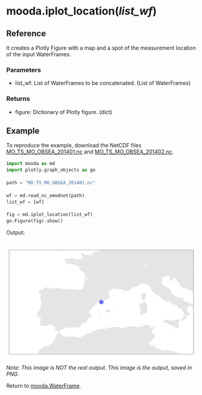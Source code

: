 # mooda.iplot_location(*list_wf*)

## Reference

It creates a Plotly Figure with a map and a spot of the measurement location of the input WaterFrames.

### Parameters

* list_wf: List of WaterFrames to be concatenated. (List of WaterFrames)

### Returns

* figure: Dictionary of Plotly figure. (dict)

## Example

To reproduce the example, download the NetCDF files [MO_TS_MO_OBSEA_201401.nc](http://data.emso.eu/files/emso/obsea/mo/ts/MO_TS_MO_OBSEA_201401.nc) and [MO_TS_MO_OBSEA_201402.nc](http://data.emso.eu/files/emso/obsea/mo/ts/MO_TS_MO_OBSEA_201402.nc).

```python
import mooda as md
import plotly.graph_objects as go

path = "MO_TS_MO_OBSEA_201401.nc"

wf = md.read_nc_emodnet(path)
list_wf = [wf]

fig = md.iplot_location(list_wf)
go.Figure(fig).show()
```

Output:

![iPlot location example][iplot-location]
*Note: This image is NOT the real output. This image is the output, saved in PNG.*

Return to [mooda.WaterFrame](../../index_api_reference.md).

[iplot-location]: ../img_util/iplot_location_example.png
